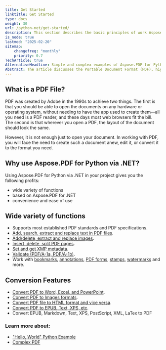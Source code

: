 ```yaml
---
title: Get Started
linktitle: Get Started
type: docs
weight: 30
url: /python-net/get-started/
description: This section describes the basic principles of work Aspose.PDF for Python via .NET. Python Library supports a wide variety of functions.
is_node: true
lastmod: "2025-02-20"
sitemap:
    changefreq: "monthly"
    priority: 0.7
TechArticle: true
AlternativeHeadline: Simple and complex examples of Aspose.PDF for Python
Abstract: The article discusses the Portable Document Format (PDF), highlighting its creation by Adobe in the 1990s with the aim of ensuring document accessibility across various hardware and operating systems, and maintaining consistent document layout. It emphasizes the importance of not just opening PDFs but also creating, editing, and converting them. The article introduces Aspose.PDF for Python via .NET as a tool offering numerous advantages for handling PDFs, including a wide range of functions such as text and image manipulation, page management, and metadata handling. It also supports various PDF standards and specifications. The conversion capabilities of Aspose.PDF allow users to transform PDFs into formats like Word, Excel, PowerPoint, images, HTML, EPUB, and others, as well as convert different formats into PDFs. Additional resources are provided for further learning, including examples of simple and complex PDF handling using the tool.
---
```


## What is a PDF File?

PDF was created by Adobe in the 1990s to achieve two things. The first is that you should be able to open the documents on any hardware or operating system, without needing to have the app used to create them—all you need is a PDF reader, and these days most web browsers fit the bill. The second is that wherever you open a PDF, the layout of the document should look the same.

However, it is not enough just to open your document. In working with PDF, you will face the need to create such a document anew, edit it, or convert it to the format you need.

## Why use Aspose.PDF for Python via .NET?

Using Aspose.PDF for Python via .NET in your project gives you the following profits:

- wide variety of functions
- based on Aspose.PDF for .NET
- convenience and ease of use

## Wide variety of functions

- Supports most established PDF standards and PDF specifications.
- [Add, search, extract and replace text in PDF files]().
- [Add/delete, extract and replace images]().
- [Insert, delete, split PDF pages]().
- [Set and get XMP metadata]().
- [Validate (PDF/A-1a, PDF/A-1b)]().
- Work with [bookmarks](), [annotations](), [PDF forms](), [stamps](), [watermarks]() and more.

## Conversion Features

- [Convert PDF to Word, Excel, and PowerPoint](/pdf/python-net/convert-pdf-to-word/).
- [Convert PDF to Images formats](/pdf/python-net/convert-pdf-to-images-format/).
- [Convert PDF file to HTML format and vice versa](/pdf//python-net/convert-pdf-to-html/).
- [Convert PDF to EPUB, Text, XPS, etc](/pdf/python-net/convert-pdf-to-other-files/).
- Convert EPUB, Markdown, Text, XPS, PostScript, XML, LaTex to PDF


### Learn more about:

- ["Hello, World" Python Example](/pdf/python-net/hello-world-example/)
- [Complex PDF](/pdf/python-net/complex-pdf-example/)

